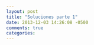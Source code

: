 ```yaml
---
layout: post
title: "Soluciones parte 1"
date: 2013-12-03 14:26:08 -0500
comments: true
categories: 
---
```

